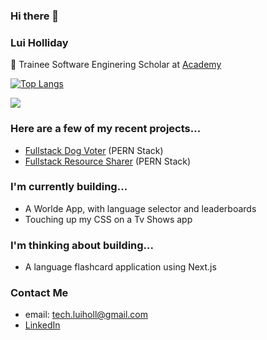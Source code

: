 ### Hi there 👋

### Lui Holliday

👋 Trainee Software Enginering Scholar at <a href=https://academy.tech/>Academy</a> 

[![Top Langs](https://github-readme-stats.vercel.app/api/top-langs/?username=luiHoll97&layout=compact)](https://github.com/luiHoll97/github-readme-stats)

![](https://komarev.com/ghpvc/?username=luiHoll97&color=ff69b4)

### Here are a few of my recent projects...

- <a href=https://favourite-dog-picker.netlify.app/>Fullstack Dog Voter</a> (PERN Stack) 
- <a href=https://c5c2-study-resources.netlify.app/>Fullstack Resource Sharer</a> (PERN Stack) 

### I'm currently building...
- A Worlde App, with language selector and leaderboards
- Touching up my CSS on a Tv Shows app


### I'm thinking about building...
- A language flashcard application using Next.js

### Contact Me

- email: tech.luiholl@gmail.com
- <a href= https://www.linkedin.com/in/lucien-holliday/> LinkedIn </a>

<!--
**luiHoll97/luiHoll97** is a ✨ _special_ ✨ repository because its `README.md` (this file) appears on your GitHub profile.

Here are some ideas to get you started:

- 🔭 I’m currently working on ...
- 🌱 I’m currently learning ...
- 👯 I’m looking to collaborate on ...
- 🤔 I’m looking for help with ...
- 💬 Ask me about ...
- 📫 How to reach me: ...
- 😄 Pronouns: ...
- ⚡ Fun fact: ...
-->
